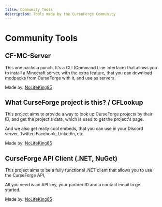 ```yaml
---
title: Community Tools
description: Tools made by the CurseForge Community
---
```


# Community Tools

## CF-MC-Server

This one packs a punch. It's a CLI (Command Line Interface) that allows you to install a Minecraft server, with the extra feature, that you can download modpacks from CurseForge with it, and use as servers.

Made by: [NoLifeKing85](https://nolifeking85.tv)

## What CurseForge project is this? / CFLookup

This project aims to provide a way to look up CurseForge projects by their ID, and get the project's data, which is used to get the project's page.

And we also get really cool embeds, that you can use in your Discord server, Twitter, Facebook, LinkedIn, etc.

Made by: [NoLifeKing85](https://nolifeking85.tv)

## CurseForge API Client (.NET, NuGet)

This project aims to be a fully functional .NET client that allows you to use the CurseForge API,

All you need is an API key, your partner ID and a contact email to get started.

Made by: [NoLifeKing85](https://nolifeking85.tv)
